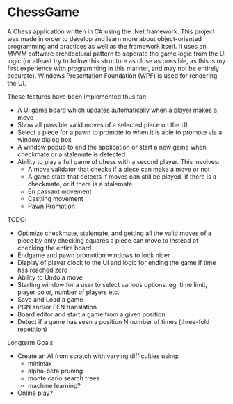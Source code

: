 # ChessGame
A Chess application written in C# using the .Net framework. This project was made in order to develop and learn more about object-oriented programming and practices as well as the framework itself. It uses an MVVM software architectural pattern to seperate the game logic from the UI logic (or atleast try to follow this structure as close as possible, as this is my first experience with programming in this manner, and may not be entirely accurate). Windows Presentation Foundation (WPF) is used for rendering the UI.

These features have been implemented thus far:
- A UI game board which updates automatically when a player makes a move
- Show all possible valid moves of a selected piece on the UI
- Select a piece for a pawn to promote to when it is able to promote via a window dialog box
- A window popup to end the application or start a new game when checkmate or a stalemate is detected
- Ability to play a full game of chess with a second player. This involves:
	- A move validator that checks if a piece can make a move or not
	- A game state that detects if moves can still be played, if there is a checkmate, or if there is a stalemate
	- En passant movement
	- Castling movement
	- Pawn Promotion

TODO:
- Optimize checkmate, stalemate, and getting all the valid moves of a piece by only checking squares a piece can move to instead of checking the entire board
- Endgame and pawn promotion windows to look nicer
- Display of player clock to the UI and logic for ending the game if time has reached zero
- Ability to Undo a move
- Starting window for a user to select various options. eg. time limit, player color, number of players etc. 
- Save and Load a game
- PGN and/or FEN translation
- Board editor and start a game from a given position
- Detect if a game has seen a position N number of times (three-fold repetition)

Longterm Goals:
- Create an AI from scratch with varying difficulties using:
	- minimax
	- alpha-beta pruning
	- monte carlo search trees
	- machine learning?
- Online play?
